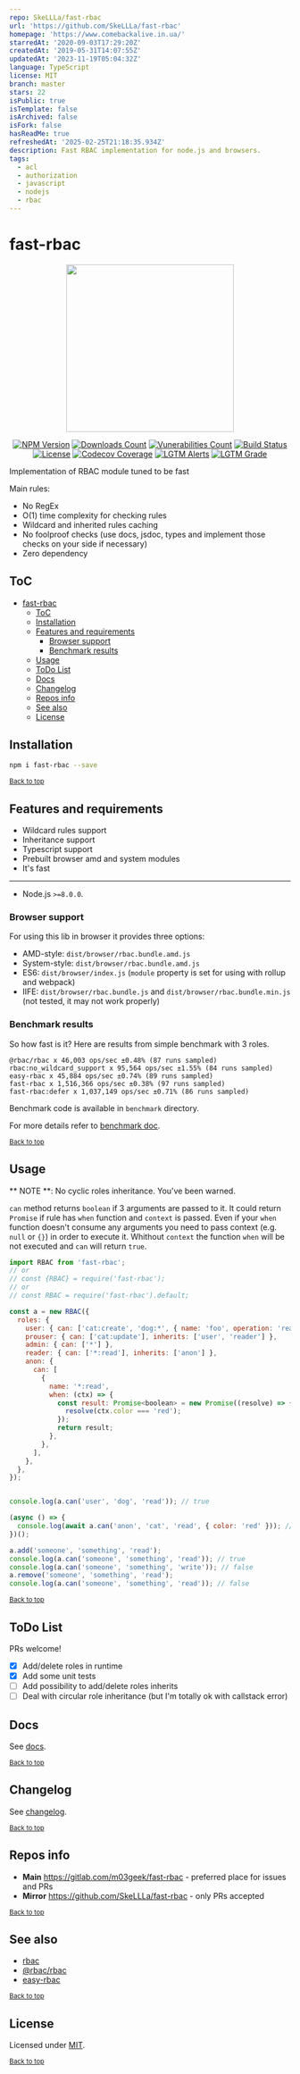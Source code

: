 ```yaml
---
repo: SkeLLLa/fast-rbac
url: 'https://github.com/SkeLLLa/fast-rbac'
homepage: 'https://www.comebackalive.in.ua/'
starredAt: '2020-09-03T17:29:20Z'
createdAt: '2019-05-31T14:07:55Z'
updatedAt: '2023-11-19T05:04:32Z'
language: TypeScript
license: MIT
branch: master
stars: 22
isPublic: true
isTemplate: false
isArchived: false
isFork: false
hasReadMe: true
refreshedAt: '2025-02-25T21:18:35.934Z'
description: Fast RBAC implementation for node.js and browsers.
tags:
  - acl
  - authorization
  - javascript
  - nodejs
  - rbac
---
```


# fast-rbac

<div align="center">
  <img src="https://gitlab.com/m03geek/fast-rbac/raw/master/rbac.logo.svg" width="300" height="auto"/>

[![NPM Version](https://img.shields.io/npm/v/fast-rbac.svg)](https://www.npmjs.com/package/fast-rbac)
[![Downloads Count](https://img.shields.io/npm/dm/fast-rbac.svg)](https://www.npmjs.com/package/fast-rbac)
[![Vunerabilities Count](https://snyk.io/test/npm/fast-rbac/badge.svg)](https://www.npmjs.com/package/fast-rbac)
[![Build Status](https://github.com/SkeLLLa/fast-rbac/workflows/build/badge.svg)](https://github.com/SkeLLLa/fast-rbac/commits/master)
[![License](https://img.shields.io/npm/l/fast-rbac.svg)](https://gitlab.com/m03geek/fast-rbac/blob/master/LICENSE)
[![Codecov Coverage](https://codecov.io/gh/SkeLLLa/fast-rbac/branch/master/graph/badge.svg?token=wLjMou8TT7)](https://codecov.io/gh/SkeLLLa/fast-rbac)
[![LGTM Alerts](https://img.shields.io/lgtm/alerts/github/SkeLLLa/fast-rbac.svg)](https://lgtm.com/projects/g/SkeLLLa/fast-rbac/)
[![LGTM Grade](https://img.shields.io/lgtm/grade/javascript/github/SkeLLLa/fast-rbac.svg)](https://lgtm.com/projects/g/SkeLLLa/fast-rbac/)

<!-- [![Coverage Status](https://gitlab.com/m03geek/fast-rbac/badges/master/coverage.svg)](https://gitlab.com/m03geek/fast-rbac/commits/master) -->
</div>

Implementation of RBAC module tuned to be fast

Main rules:

- No RegEx
- O(1) time complexity for checking rules
- Wildcard and inherited rules caching
- No foolproof checks (use docs, jsdoc, types and implement those checks on your side if necessary)
- Zero dependency

## ToC

- [fast-rbac](#fast-rbac)
  - [ToC](#toc)
  - [Installation](#installation)
  - [Features and requirements](#features-and-requirements)
    - [Browser support](#browser-support)
    - [Benchmark results](#benchmark-results)
  - [Usage](#usage)
  - [ToDo List](#todo-list)
  - [Docs](#docs)
  - [Changelog](#changelog)
  - [Repos info](#repos-info)
  - [See also](#see-also)
  - [License](#license)

## Installation

```sh
npm i fast-rbac --save
```

<sub>[Back to top](#toc)</sub>

## Features and requirements

- Wildcard rules support
- Inheritance support
- Typescript support
- Prebuilt browser amd and system modules
- It's fast

---

- Node.js `>=8.0.0`.

### Browser support

For using this lib in browser it provides three options:

- AMD-style: `dist/browser/rbac.bundle.amd.js`
- System-style: `dist/browser/rbac.bundle.amd.js`
- ES6: `dist/browser/index.js` (`module` property is set for using with rollup and webpack)
- IIFE: `dist/browser/rbac.bundle.js` and `dist/browser/rbac.bundle.min.js` (not tested, it may not work properly)

### Benchmark results

So how fast is it? Here are results from simple benchmark with 3 roles.

```
@rbac/rbac x 46,003 ops/sec ±0.48% (87 runs sampled)
rbac:no_wildcard_support x 95,564 ops/sec ±1.55% (84 runs sampled)
easy-rbac x 45,884 ops/sec ±0.74% (89 runs sampled)
fast-rbac x 1,516,366 ops/sec ±0.38% (97 runs sampled)
fast-rbac:defer x 1,037,149 ops/sec ±0.71% (86 runs sampled)
```

Benchmark code is available in `benchmark` directory.

For more details refer to [benchmark doc](benchmark/BENCHMARK.md).

<sub>[Back to top](#toc)</sub>

## Usage

** NOTE **: No cyclic roles inheritance. You've been warned.

`can` method returns `boolean` if 3 arguments are passed to it.
It could return `Promise` if rule has `when` function and `context` is passed.
Even if your `when` function doesn't consume any arguments you need to pass context (e.g. `null` or `{}`) in order to execute it.
Whithout `context` the function `when` will be not executed and `can` will return `true`.

```js
import RBAC from 'fast-rbac';
// or
// const {RBAC} = require('fast-rbac');
// or
// const RBAC = require('fast-rbac').default;

const a = new RBAC({
  roles: {
    user: { can: ['cat:create', 'dog:*', { name: 'foo', operation: 'read' }] },
    prouser: { can: ['cat:update'], inherits: ['user', 'reader'] },
    admin: { can: ['*'] },
    reader: { can: ['*:read'], inherits: ['anon'] },
    anon: {
      can: [
        {
          name: '*:read',
          when: (ctx) => {
            const result: Promise<boolean> = new Promise((resolve) => {
              resolve(ctx.color === 'red');
            });
            return result;
          },
        },
      ],
    },
  },
});


console.log(a.can('user', 'dog', 'read')); // true

(async () => {
  console.log(await a.can('anon', 'cat', 'read', { color: 'red' })); // true
})();

a.add('someone', 'something', 'read');
console.log(a.can('someone', 'something', 'read')); // true
console.log(a.can('someone', 'something', 'write')); // false
a.remove('someone', 'something', 'read');
console.log(a.can('someone', 'something', 'read')); // false
```

<sub>[Back to top](#toc)</sub>

## ToDo List

PRs welcome!

- [x] Add/delete roles in runtime
- [x] Add some unit tests
- [ ] Add possibility to add/delete roles inherits
- [ ] Deal with circular role inheritance (but I'm totally ok with callstack error)

## Docs

See [docs](docs/README.md).

<sub>[Back to top](#toc)</sub>

## Changelog

See [changelog](CHANGELOG.md).

<sub>[Back to top](#toc)</sub>

## Repos info

- **Main** https://gitlab.com/m03geek/fast-rbac - preferred place for issues and PRs
- **Mirror** https://github.com/SkeLLLa/fast-rbac - only PRs accepted

<sub>[Back to top](#toc)</sub>

## See also

- [rbac](https://www.npmjs.com/package/rbac)
- [@rbac/rbac](https://www.npmjs.com/package/@rbac/rbac)
- [easy-rbac](https://www.npmjs.com/package/easy-rbac)

<sub>[Back to top](#toc)</sub>

## License

Licensed under [MIT](./LICENSE).

<sub>[Back to top](#toc)</sub>
